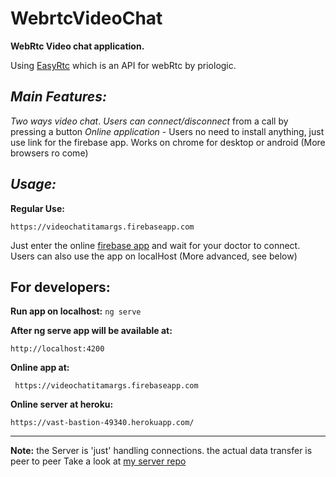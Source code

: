 
# WebrtcVideoChat

**WebRtc Video chat application.**

Using [EasyRtc](https://github.com/priologic/easyrtc) which is an  API for webRtc by priologic.

***Main Features:***
-
*Two ways video chat*.
*Users can connect/disconnect* from a call by pressing a button
*Online application* -  Users no need to install anything, just use link for the firebase app.
Works on chrome for desktop or android (More browsers ro come)

***Usage:***
---
**Regular Use:**


    https://videochatitamargs.firebaseapp.com

Just enter the online [firebase app](https://videochatitamargs.firebaseapp.com/)  and wait for your doctor to connect.
Users can also use the app on localHost (More advanced, see below)

 **For developers:**
 ---
**Run app on localhost:**
`ng serve` 

**After ng serve app will be available at:**
  

    http://localhost:4200

 
 **Online app at:** 

     https://videochatitamargs.firebaseapp.com

**Online server at heroku:**

    https://vast-bastion-49340.herokuapp.com/
---

**Note:** the Server is 'just' handling connections.
the actual data transfer is peer to peer
Take a look at [my server repo](https://github.com/itamargs/server_easyRtc)
